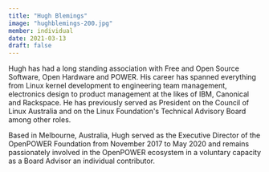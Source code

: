 ```yaml
---
title: "Hugh Blemings"
image: "hughblemings-200.jpg"
member: individual
date: 2021-03-13
draft: false
---
```


Hugh has had a long standing association with Free and Open Source Software, Open Hardware and POWER.
His career has spanned everything from Linux kernel development to engineering team management,
electronics design to product management at the likes of IBM, Canonical and Rackspace.
He has previously served as President on the Council of Linux Australia and on the Linux Foundation's Technical Advisory Board among other roles.


Based in Melbourne, Australia, Hugh served as the Executive Director of the OpenPOWER Foundation from November 2017 to May 2020
and remains passionately involved in the OpenPOWER ecosystem in a voluntary capacity as a Board Advisor an individual contributor.
